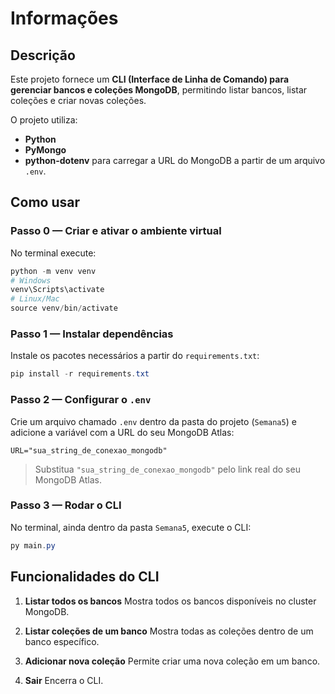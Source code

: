 # Informações

## Descrição

Este projeto fornece um **CLI (Interface de Linha de Comando) para gerenciar bancos e coleções MongoDB**, permitindo listar bancos, listar coleções e criar novas coleções.

O projeto utiliza:

* **Python**
* **PyMongo**
* **python-dotenv** para carregar a URL do MongoDB a partir de um arquivo `.env`.

## Como usar

### Passo 0 — Criar e ativar o ambiente virtual

No terminal execute:

```powershell
python -m venv venv
# Windows
venv\Scripts\activate
# Linux/Mac
source venv/bin/activate
```

### Passo 1 — Instalar dependências

Instale os pacotes necessários a partir do `requirements.txt`:

```powershell
pip install -r requirements.txt
```

### Passo 2 — Configurar o `.env`

Crie um arquivo chamado `.env` dentro da pasta do projeto (`Semana5`) e adicione a variável com a URL do seu MongoDB Atlas:

```env
URL="sua_string_de_conexao_mongodb"
```

> Substitua `"sua_string_de_conexao_mongodb"` pelo link real do seu MongoDB Atlas.

### Passo 3 — Rodar o CLI

No terminal, ainda dentro da pasta `Semana5`, execute o CLI:

```powershell
py main.py
```

## Funcionalidades do CLI

1. **Listar todos os bancos**
   Mostra todos os bancos disponíveis no cluster MongoDB.

2. **Listar coleções de um banco**
   Mostra todas as coleções dentro de um banco específico.

3. **Adicionar nova coleção**
   Permite criar uma nova coleção em um banco.

0. **Sair**
   Encerra o CLI.
